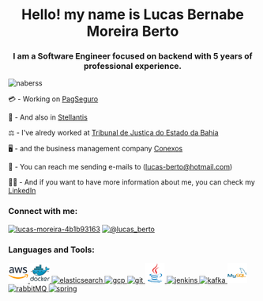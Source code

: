 <h1 align="center"> Hello! my name is Lucas Bernabe Moreira Berto</h1>
<h3 align="center">I am a Software Engineer focused on backend with 5 years of professional experience.</h3>

<p align="left"> <img src="https://komarev.com/ghpvc/?username=naberss&label=Profile%20views&color=0e75b6&style=flat" alt="naberss" /> </p>

💳 -  Working on [PagSeguro](https://pagseguro.uol.com.br/campanha/maquinas-de-cartao/moderninhas.html?utm_source=bing&utm_medium=o&utm_campaign=376703509-_1275434203298462&utm_content=79714747947905&utm_term=pagseguro-_p#rmcl)

🚗 -  And also in [Stellantis](https://www.stellantis.com/en)

⚖️ -  I've alredy worked at [Tribunal de Justiça do Estado da Bahia](http://www5.tjba.jus.br/portal/)

🖥️ -  and the business management company [Conexos](https://conexos.com.br/)

📧 -  You can reach me sending e-mails to (lucas-berto@hotmail.com)

💁‍♂️ -  And if you want to have more information about me, you can check my [LinkedIn](https://www.linkedin.com/in/lucas-moreira-4b1b93163/)

<h3 align="left">Connect with me:</h3>
<p align="left">
<a href="https://linkedin.com/in/lucas-moreira-4b1b93163" target="blank"><img align="center" src="https://raw.githubusercontent.com/rahuldkjain/github-profile-readme-generator/master/src/images/icons/Social/linked-in-alt.svg" alt="lucas-moreira-4b1b93163" height="30" width="40" /></a>
<a href="https://www.hackerrank.com/naberss" target="blank"><img align="center" src="https://raw.githubusercontent.com/rahuldkjain/github-profile-readme-generator/master/src/images/icons/Social/hackerrank.svg" alt="@lucas_berto" height="30" width="40" /></a>
</p>

<h3 align="left">Languages and Tools:</h3>
<p align="left"> <a href="https://aws.amazon.com/" target="_blank" rel="noreferrer"> <img src="https://raw.githubusercontent.com/devicons/devicon/master/icons/amazonwebservices/amazonwebservices-original-wordmark.svg" alt="aws" width="40" height="40"/> </a> <a href="https://www.docker.com/" target="_blank" rel="noreferrer"> <img src="https://raw.githubusercontent.com/devicons/devicon/master/icons/docker/docker-original-wordmark.svg" alt="docker" width="40" height="40"/> </a> <a href="https://www.elastic.co/" target="_blank" rel="noreferrer"> <img src="https://www.vectorlogo.zone/logos/elastic/elastic-icon.svg" alt="elasticsearch" width="40" height="40"/> </a> <a href="https://cloud.google.com/" target="_blank" rel="noreferrer"> <img src="https://www.vectorlogo.zone/logos/google_cloud/google_cloud-icon.svg" alt="gcp" width="40" height="40"/> </a> <a href="https://git-scm.com/" target="_blank" rel="noreferrer"> <img src="https://www.vectorlogo.zone/logos/git-scm/git-scm-icon.svg" alt="git" width="40" height="40"/> </a> <a href="https://www.java.com/" target="_blank" rel="noreferrer"> <img src="https://raw.githubusercontent.com/devicons/devicon/master/icons/java/java-original.svg" alt="java" width="40" height="40"/> </a> <a href="https://www.jenkins.io/" target="_blank" rel="noreferrer"> <img src="https://www.vectorlogo.zone/logos/jenkins/jenkins-icon.svg" alt="jenkins" width="40" height="40"/> </a> <a href="https://kafka.apache.org/" target="_blank" rel="noreferrer"> <img src="https://www.vectorlogo.zone/logos/apache_kafka/apache_kafka-icon.svg" alt="kafka" width="40" height="40"/> </a> <a href="https://www.mysql.com/" target="_blank" rel="noreferrer"> <img src="https://raw.githubusercontent.com/devicons/devicon/master/icons/mysql/mysql-original-wordmark.svg" alt="mysql" width="40" height="40"/> </a> <a href="https://www.rabbitmq.com/" target="_blank" rel="noreferrer"> <img src="https://www.vectorlogo.zone/logos/rabbitmq/rabbitmq-icon.svg" alt="rabbitMQ" width="40" height="40"/> </a> <a href="https://spring.io/" target="_blank" rel="noreferrer"> <img src="https://www.vectorlogo.zone/logos/springio/springio-icon.svg" alt="spring" width="40" height="40"/> </a> </p>
